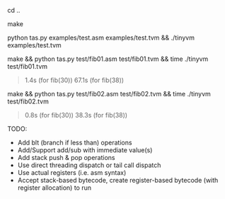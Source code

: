 cd ..

make

python tas.py examples/test.asm examples/test.tvm && ./tinyvm examples/test.tvm

make && python tas.py test/fib01.asm test/fib01.tvm && time ./tinyvm test/fib01.tvm

> 1.4s (for fib(30))
> 67.1s (for fib(38))

make && python tas.py test/fib02.asm test/fib02.tvm && time ./tinyvm test/fib02.tvm

> 0.8s (for fib(30))
> 38.3s (for fib(38))

TODO:
- Add blt (branch if less than) operations
- Add/Support add/sub with immediate value(s)
- Add stack push & pop operations
- Use direct threading dispatch or tail call dispatch
- Use actual registers (i.e. asm syntax)
- Accept stack-based bytecode, create register-based bytecode (with register allocation) to run

